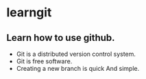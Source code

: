 # learngit
## Learn how to use github.
- Git is a distributed version control system.
- Git is free software.
- Creating a new branch is quick And simple.

